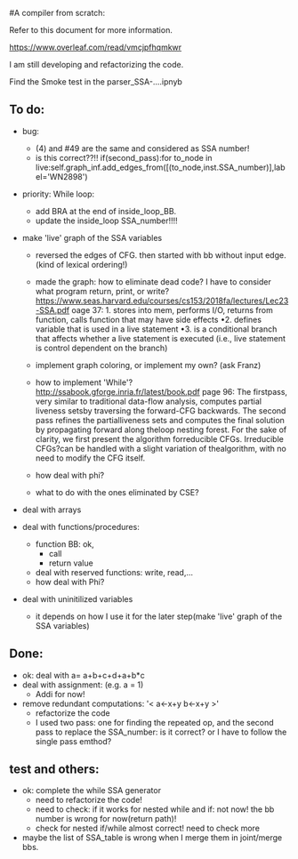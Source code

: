 #A compiler from scratch:

Refer to this document for more information.

https://www.overleaf.com/read/vmcjpfhqmkwr

I am still developing and refactorizing the code.


Find the Smoke test in the parser_SSA-....ipnyb


## To do: 
* bug:
	* (4) and #49 are the same and considered as SSA number!
	* is this correct??!! if(second_pass):for to_node in live:self.graph_inf.add_edges_from([(to_node,inst.SSA_number)],label='WN2898')

* priority: While loop:
	* add BRA at the end of inside_loop_BB.
	* update the inside_loop SSA_number!!!!

* make 'live' graph of the SSA variables
	* reversed the edges of CFG. then started with bb without input edge.(kind of lexical ordering!)
	* made the graph: how to eliminate dead code? I have to consider what program return, print, or write? https://www.seas.harvard.edu/courses/cs153/2018fa/lectures/Lec23-SSA.pdf oage 37: 1. stores into mem, performs I/O, returns from function, calls function that may have side effects •2. defines variable that is used in a live statement •3. is a conditional branch that affects whether a live statement is executed (i.e., live statement is control dependent on the branch)

	* implement graph coloring, or implement my own? (ask Franz)
	* how to implement 'While'? http://ssabook.gforge.inria.fr/latest/book.pdf page 96: The firstpass, very similar to traditional data-flow analysis, computes partial liveness setsby traversing the forward-CFG backwards. The second pass refines the partialliveness sets and computes the final solution by propagating forward along theloop nesting forest. For the sake of clarity, we first present the algorithm forreducible CFGs. Irreducible CFGs?can be handled with a slight variation of thealgorithm, with no need to modify the CFG itself.
	* how deal with phi?
	* what to do with the ones eliminated by CSE?
	
* deal with arrays
* deal with functions/procedures: 
	* function BB: ok, 
		* call
		* return value
	* deal with reserved functions: write, read,...
	* how deal with Phi?
* deal with uninitilized variables
	* it depends on how I use it for the later step(make 'live' graph of the SSA variables)


## Done: 
* ok: deal with a= a+b+c+d+a+b*c 
* deal with assignment: (e.g. a = 1)
	* Addi for now!
* remove redundant computations: '< a<-x+y  b<-x+y >'
	* refactorize the code
	* I used two pass: one for finding the repeated op, and the second pass to replace the SSA_number: is it correct? or I have to follow the single pass emthod?

## test and others: 
	
* ok: complete the while SSA generator
	* need to refactorize the code!
	* need to check: if it works for nested while and if: not now! the bb number is wrong for now(return path)!
	* check for nested if/while almost correct! need to check more
* maybe the list of SSA_table is wrong when I merge them in joint/merge bbs. 
